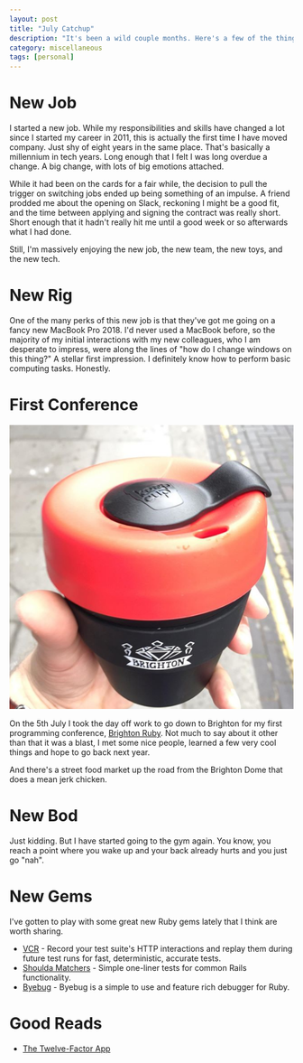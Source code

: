 ```yaml
---
layout: post
title: "July Catchup"
description: "It's been a wild couple months. Here's a few of the things I've been up to."
category: miscellaneous
tags: [personal]
---
```


# New Job

I started a new job. While my responsibilities and skills have changed a lot since I started my career in 2011, this is actually the first time I have moved company. Just shy of eight years in the same place. That's basically a millennium in tech years. Long enough that I felt I was long overdue a change. A big change, with lots of big emotions attached.

While it had been on the cards for a fair while, the decision to pull the trigger on switching jobs ended up being something of an impulse. A friend prodded me about the opening on Slack, reckoning I might be a good fit, and the time between applying and signing the contract was really short. Short enough that it hadn't really hit me until a good week or so afterwards what I had done.

Still, I'm massively enjoying the new job, the new team, the new toys, and the new tech.

# New Rig

One of the many perks of this new job is that they've got me going on a fancy new MacBook Pro 2018. I'd never used a MacBook before, so the majority of my initial interactions with my new colleagues, who I am desperate to impress, were along the lines of "how do I change windows on this thing?" A stellar first impression. I definitely know how to perform basic computing tasks. Honestly.

# First Conference

<img src="/assets/images/brighton-ruby-cup.PNG" alt="A Brighton Ruby branded keep cup">

On the 5th July I took the day off work to go down to Brighton for my first programming conference, [Brighton Ruby](https://brightonruby.com). Not much to say about it other than that it was a blast, I met some nice people, learned a few very cool things and hope to go back next year.

And there's a street food market up the road from the Brighton Dome that does a mean jerk chicken.

# New Bod

Just kidding. But I have started going to the gym again. You know, you reach a point where you wake up and your back already hurts and you just go "nah".

# New Gems

I've gotten to play with some great new Ruby gems lately that I think are worth sharing.

* [VCR](https://github.com/vcr/vcr) - Record your test suite's HTTP interactions and replay them during future test runs for fast, deterministic, accurate tests.
* [Shoulda Matchers](https://github.com/thoughtbot/shoulda-matchers) - Simple one-liner tests for common Rails functionality.
* [Byebug](https://github.com/deivid-rodriguez/byebug) - Byebug is a simple to use and feature rich debugger for Ruby.

# Good Reads

* [The Twelve-Factor App](https://12factor.net/)
